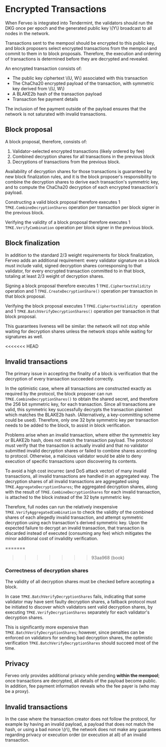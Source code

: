 # Encrypted Transactions

When Ferveo is integrated into Tendermint, the validators should run the DKG once per epoch and the generated public key \\(Y\\) broadcast to all nodes in the network.

Transactions sent to the mempool should be encrypted to this public key, and block proposers select encrypted transactions from the mempool and commit to them in to block proposals. Therefore, the execution and ordering of transactions is determined before they are decrypted and revealed.

An encrypted transaction consists of:

- The public key ciphertext \\(U, W\\) associated with this transaction
- The ChaCha20 encrypted payload of the transaction, with symmetric key derived from \\(U, W\\)
- A BLAKE2b hash of the transaction payload
- Transaction fee payment details

The inclusion of fee payment outside of the payload ensures that the network is not saturated with invalid transactions.

## Block proposal

A block proposal, therefore, consists of:

1.  Validator-selected encrypted transactions (likely ordered by fee)
2.  Combined decryption shares for all transactions in the previous block
3.  Decryptions of transactions from the previous block.   
 
Availability of decryption shares for those transactions is guaranteed by new block finalization rules, and it is the block proposer's responsibility to combine the decryption shares to derive each transaction's symmetric key, and to compute the ChaCha20 decryption of each encrypted transaction's payload.

Constructing a valid block proposal therefore executes 1 `TPKE.CombineDecryptionShares` operation per transaction per block signer in the previous block.

Verifying the validity of a block proposal therefore executes 1 `TPKE.VerifyCombination` operation per block signer in the previous block. 

## Block finalization

In addition to the standard 2/3 weight requirements for block finalization, Ferveo adds an additional requirement: every validator signature on a block must include valid, signed decryption shares corresponsing to that validator, for every encrypted transaction committed to in that block, totaling at least 2/3 weight of decryption shares. 

Signing a block proposal therefore executes 1 `TPKE.CiphertextValidity ` operation and 1 `TPKE.CreateDecryptionShare()` operation per transaction in that block proposal.

Verifying the block proposal executes 1 `TPKE.CiphertextValidity ` operation and 1 `TPKE.BatchVerifyDecryptionShares()` operation per transaction in that block proposal.

This guarantees liveness will be similar: the network will not stop while waiting for decryption shares unless the network stops while waiting for signatures as well.

<<<<<<< HEAD
## Invalid transactions

The primary issue in accepting the finality of a block is verification that the decryption of every transaction succeeded correctly. 

In the optimistic case, where all transactions are constructed exactly as required by the protocol, the block proposer can run `TPKE.CombineDecryptionShares()` to obtain the shared secret, and therefore the 256 bit symmetric key, for each transaction. Since all transactions are valid, this symmetric key successfully decrypts the transaction plaintext which matches the BLAKE2b hash. (Alternatively, a key-committing scheme could be used). Therefore, only one 32 byte symmetric key per transaction needs to be added to the block, to assist in block verification.

Problems arise when an invalid transaction, where either the symmetric key or BLAKE2b hash, does not match the transaction payload. The protocol must verify that the transaction is actually invalid and that no validator submitted invalid decryption shares or failed to combine shares according to protocol. Otherwise, a malicious validator would be able to deny execution of specific transactions upon discovering its contents. 

To avoid a high cost incurrec (and DoS attack vector) of many invalid transactions, all invalid transactions are handled in an aggregated way. The decryption shares of all invalid transactions are aggregated using `TPKE.AggregateDecryptionShares`; the aggregated decryption shares, along with the result of `TPKE.CombineDecryptionShares`
for each invalid transaction, is attached to the block instead of the 32 byte symmetric key. 

Therefore, full nodes can run the relatively inexpensive `TPKE.VerifyAggregatedCombination` to check the validity of the combined shares of each allegedly invalid transaction, and attempt symmetric decryption using each transaction's derived symmetric key. Upon the expected failure to decrypt an invalid transaction, that transaction is discarded instead of executed (consuming any fee) which mitigates the minor additional cost of invalidity verification. 


=======
>>>>>>> 93aa968 (book)
### Correctness of decryption shares

The validity of all decryption shares must be checked before accepting a block. 

In case `TPKE.BatchVerifyDecryptionShares` fails, indicating that some validator may have sent faulty decryption shares, a fallback protocol must be initiated to discover which validators sent valid decryption shares, by executing `TPKE.VerifyDecryptionShares` separately for each validator's decryption shares. 

This is significantly more expensive than `TPKE.BatchVerifyDecryptionShares`; however, since penalties can be enforced on validators for sending bad decryption shares, the optimistic verification `TPKE.BatchVerifyDecryptionShares` should succeed most of the time.

## Privacy

Ferveo only provides additional privacy while pending **within the mempool**; once transactions are decrypted, all details of the payload become public. In addition, fee payment information reveals who the fee payer is (who may be a proxy).

## Invalid transactions

In the case where the transaction creator does not follow the protocol, for example by having an invalid payload, a payload that does not match the hash, or using a bad nonce \\(r\\), the network does not make any guarantees regarding privacy or execution order (or execution at all) of an invalid transaction.